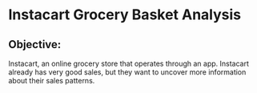 # Instacart Grocery Basket Analysis
## Objective:
Instacart, an online grocery store that operates through an app. Instacart already has very good sales, but they want to uncover more information about their sales patterns.
